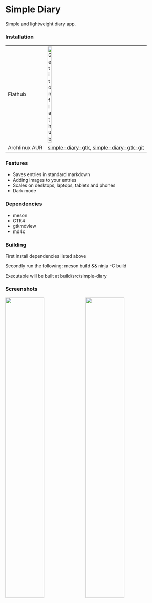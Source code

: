 Simple Diary
============

Simple and lightweight diary app.

### Installation

<table>
  <tr>
    <td>Flathub</td>
    <td>
      <a href="https://flathub.org/apps/details/com.bjareholt.johan.SimpleDiary">
        <img src="https://flathub.org/assets/badges/flathub-badge-en.svg" alt="Get it on flathub" width="20%">
      </a>
    </td>
  </tr>
  <tr>
    <td>Archlinux AUR</td>
    <td>
        <a href="https://aur.archlinux.org/packages/simple-diary-gtk">simple-diary-gtk</a>,
        <a href="https://aur.archlinux.org/packages/simple-diary-gtk-git">simple-diary-gtk-git</a>
    </td>
  </tr>
</table>

### Features
- Saves entries in standard markdown
- Adding images to your entries
- Scales on desktops, laptops, tablets and phones
- Dark mode

### Dependencies
- meson
- GTK4
- gtkmdview
- md4c

### Building

First install dependencies listed above

Secondly run the following: meson build && ninja -C build

Executable will be built at build/src/simple-diary

### Screenshots

<div>
  <img width="49%" src="https://johan.bjareholt.com/img/projects/simple-diary/entry_view.png">
  <img width="49%" src="https://johan.bjareholt.com/img/projects/simple-diary/entry_edit.png">
</div>
